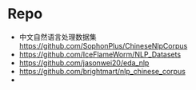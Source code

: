 

# Repo
- 中文自然语言处理数据集 https://github.com/SophonPlus/ChineseNlpCorpus
- https://github.com/IceFlameWorm/NLP_Datasets
- https://github.com/jasonwei20/eda_nlp
- https://github.com/brightmart/nlp_chinese_corpus
- 

  
